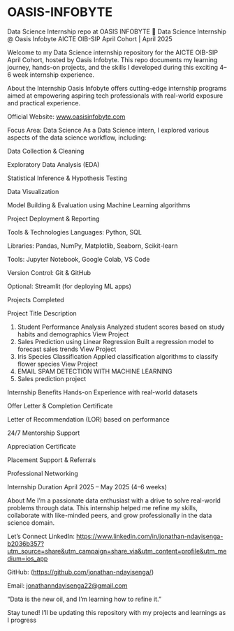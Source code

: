 # OASIS-INFOBYTE
Data Science Internship repo at OASIS INFOBYTE
🚀 Data Science Internship @ Oasis Infobyte
AICTE OIB-SIP April Cohort | April 2025

Welcome to my Data Science internship repository for the AICTE OIB-SIP April Cohort, hosted by Oasis Infobyte. This repo documents my learning journey, hands-on projects, and the skills I developed during this exciting 4–6 week internship experience.

 About the Internship
Oasis Infobyte offers cutting-edge internship programs aimed at empowering aspiring tech professionals with real-world exposure and practical experience.

Official Website: www.oasisinfobyte.com

 Focus Area: Data Science
As a Data Science intern, I explored various aspects of the data science workflow, including:

Data Collection & Cleaning

Exploratory Data Analysis (EDA)

Statistical Inference & Hypothesis Testing

Data Visualization

Model Building & Evaluation using Machine Learning algorithms

Project Deployment & Reporting

 Tools & Technologies
Languages: Python, SQL

Libraries: Pandas, NumPy, Matplotlib, Seaborn, Scikit-learn

Tools: Jupyter Notebook, Google Colab, VS Code

Version Control: Git & GitHub

Optional: Streamlit (for deploying ML apps)

 Projects Completed

Project Title	Description	
1. Student Performance Analysis	Analyzed student scores based on study habits and demographics	View Project
2. Sales Prediction using Linear Regression	Built a regression model to forecast sales trends	View Project
3. Iris Species Classification	Applied classification algorithms to classify flower species	View Project
4. EMAIL SPAM DETECTION WITH MACHINE LEARNING
5. Sales prediction project

 Internship Benefits
Hands-on Experience with real-world datasets

Offer Letter & Completion Certificate

Letter of Recommendation (LOR) based on performance

24/7 Mentorship Support

Appreciation Certificate

Placement Support & Referrals

Professional Networking

 Internship Duration
April 2025 – May 2025 (4–6 weeks)

About Me
I’m a passionate data enthusiast with a drive to solve real-world problems through data. This internship helped me refine my skills, collaborate with like-minded peers, and grow professionally in the data science domain.

Let’s Connect
LinkedIn: https://www.linkedin.com/in/jonathan-ndayisenga-b2036b357?utm_source=share&utm_campaign=share_via&utm_content=profile&utm_medium=ios_app

GitHub: (https://github.com/jonathan-ndayisenga/)

Email: jonathanndayisenga22@gmail.com

“Data is the new oil, and I’m learning how to refine it.”

Stay tuned! I’ll be updating this repository with my projects and learnings as I progress
